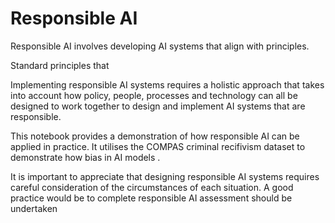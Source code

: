 # Responsible AI

Responsible AI involves developing AI systems that align with principles. 

Standard principles that 

Implementing responsible AI systems requires a holistic approach that takes into account how policy, people, processes and technology can all be designed to work together to design and implement AI systems that are responsible.

This notebook provides a demonstration of how responsible AI can be applied in practice. It utilises the COMPAS criminal recifivism dataset to demonstrate how bias in AI models .

It is important to appreciate that designing responsible AI systems requires careful consideration of the circumstances of each situation. A good practice would be to complete responsible AI assessment should be undertaken